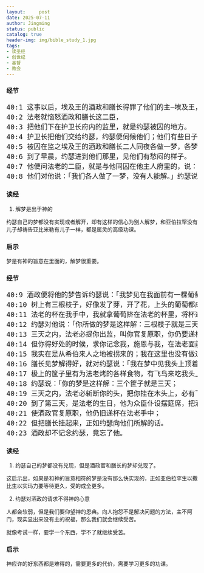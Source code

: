 ```yaml
---
layout:     post
date: 2025-07-11
author: Jingming
status: public
catalog: true
header-img: img/bible_study_1.jpg
tags:
- 读圣经
- 创世纪
- 基督
- 教会
---
```


### 经节
<pre style="font-size: 18px;">
40:1 这事以后，埃及王的酒政和膳长得罪了他们的主—埃及王，
40:2 法老就恼怒酒政和膳长这二臣，
40:3 把他们下在护卫长府内的监里，就是约瑟被囚的地方。
40:4 护卫长把他们交给约瑟，约瑟便伺候他们；他们有些日子在监里。
40:5 被囚在监之埃及王的酒政和膳长二人同夜各做一梦，各梦都有讲解。
40:6 到了早晨，约瑟进到他们那里，见他们有愁闷的样子。
40:7 他便问法老的二臣，就是与他同囚在他主人府里的，说：「你们今日为什么面带愁容呢？」
40:8 他们对他说：「我们各人做了一梦，没有人能解。」约瑟说：「解梦不是出于神吗？请你们将梦告诉我。」
</pre>

### 读经

1. 解梦是出于神的

约瑟自己的梦都没有实现或者解开，却有这样的信心为别人解梦，和亚伯拉罕没有儿子却祷告亚比米勒有儿子一样，都是属灵的高级功课。

### 启示

梦是有神的旨意在里面的，解梦很重要。

### 经节
<pre style="font-size: 18px;">
40:9 酒政便将他的梦告诉约瑟说：「我梦见在我面前有一棵葡萄树，
40:10 树上有三根枝子，好像发了芽，开了花，上头的葡萄都成熟了。
40:11 法老的杯在我手中，我就拿葡萄挤在法老的杯里，将杯递在他手中。」
40:12 约瑟对他说：「你所做的梦是这样解：三根枝子就是三天；
40:13 三天之内，法老必提你出监，叫你官复原职，你仍要递杯在法老的手中，和先前作他的酒政一样。
40:14 但你得好处的时候，求你记念我，施恩与我，在法老面前提说我，救我出这监牢。
40:15 我实在是从希伯来人之地被拐来的；我在这里也没有做过什么，叫他们把我下在监里。」
40:16 膳长见梦解得好，就对约瑟说：「我在梦中见我头上顶着三筐白饼；
40:17 极上的筐子里有为法老烤的各样食物，有飞鸟来吃我头上筐子里的食物。」
40:18 约瑟说：「你的梦是这样解：三个筐子就是三天；
40:19 三天之内，法老必斩断你的头，把你挂在木头上，必有飞鸟来吃你身上的肉。」
40:20 到了第三天，是法老的生日，他为众臣仆设摆筵席，把酒政和膳长提出监来，
40:21 使酒政官复原职，他仍旧递杯在法老手中；
40:22 但把膳长挂起来，正如约瑟向他们所解的话。
40:23 酒政却不记念约瑟，竟忘了他。
</pre>

### 读经

1. 约瑟自己的梦都没有兑现，但是酒政官和膳长的梦却兑现了。

这启示出，如果是和神的旨意相符的梦是没有那么快实现的，正如亚伯拉罕生以撒比生以实玛力要等待更久，受的成全更多。

2. 约瑟对酒政的请求不得神的心意

人都会软弱，但是我们要仰望神的恩典。向人抱怨不是解决问题的方法，主不阿门，现实显出来没有主的祝福，那么我们就会继续受苦。

就像考试一样，要学一个东西，学不了就继续受苦。

### 启示

神应许的好东西都是难得的，需要更多的代价，需要学习更多的功课。
